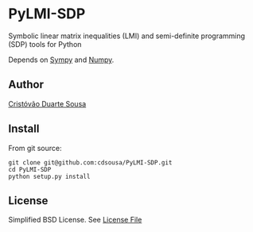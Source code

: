 PyLMI-SDP
=========

Symbolic linear matrix inequalities (LMI) and semi-definite programming (SDP) tools for Python

Depends on [Sympy](http://sympy.org) and [Numpy](http://www.numpy.org/).


Author
------

[Cristóvão Duarte Sousa](https://github.com/cdsousa)

Install
-------

From git source:

    git clone git@github.com:cdsousa/PyLMI-SDP.git
    cd PyLMI-SDP
    python setup.py install

License
-------

Simplified BSD License. See [License File](LICENSE.txt)